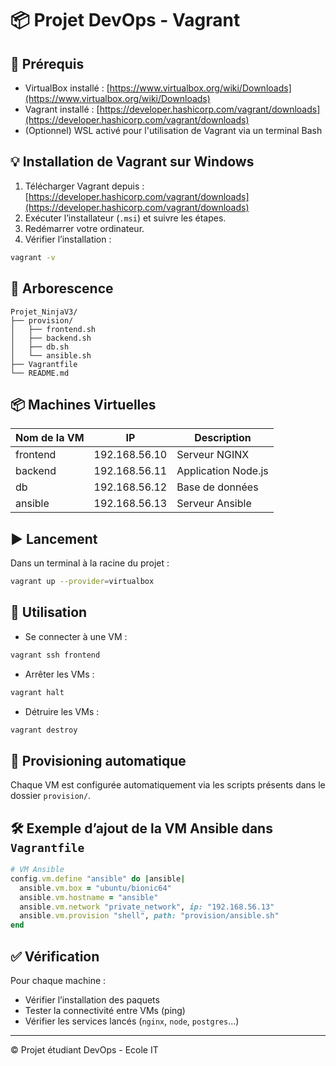 # 📦 Projet DevOps - Vagrant

## 🧰 Prérequis

- VirtualBox installé : [https://www.virtualbox.org/wiki/Downloads](https://www.virtualbox.org/wiki/Downloads)
- Vagrant installé : [https://developer.hashicorp.com/vagrant/downloads](https://developer.hashicorp.com/vagrant/downloads)
- (Optionnel) WSL activé pour l'utilisation de Vagrant via un terminal Bash

## 💡 Installation de Vagrant sur Windows

1. Télécharger Vagrant depuis : [https://developer.hashicorp.com/vagrant/downloads](https://developer.hashicorp.com/vagrant/downloads)
2. Exécuter l’installateur (`.msi`) et suivre les étapes.
3. Redémarrer votre ordinateur.
4. Vérifier l’installation :

```bash
vagrant -v
```

## 📁 Arborescence

```
Projet_NinjaV3/
├── provision/
│   ├── frontend.sh
│   ├── backend.sh
│   ├── db.sh
│   └── ansible.sh
├── Vagrantfile
└── README.md
```

## 📦 Machines Virtuelles

| Nom de la VM | IP            | Description         |
| ------------ | ------------- | ------------------- |
| frontend     | 192.168.56.10 | Serveur NGINX       |
| backend      | 192.168.56.11 | Application Node.js |
| db           | 192.168.56.12 | Base de données     |
| ansible      | 192.168.56.13 | Serveur Ansible     |

## ▶️ Lancement

Dans un terminal à la racine du projet :

```bash
vagrant up --provider=virtualbox
```

## 📜 Utilisation

- Se connecter à une VM :

```bash
vagrant ssh frontend
```

- Arrêter les VMs :

```bash
vagrant halt
```

- Détruire les VMs :

```bash
vagrant destroy
```

## 🔧 Provisioning automatique

Chaque VM est configurée automatiquement via les scripts présents dans le dossier `provision/`.

## 🛠️ Exemple d’ajout de la VM Ansible dans `Vagrantfile`

```ruby
# VM Ansible
config.vm.define "ansible" do |ansible|
  ansible.vm.box = "ubuntu/bionic64"
  ansible.vm.hostname = "ansible"
  ansible.vm.network "private_network", ip: "192.168.56.13"
  ansible.vm.provision "shell", path: "provision/ansible.sh"
end
```

## ✅ Vérification

Pour chaque machine :

- Vérifier l’installation des paquets
- Tester la connectivité entre VMs (ping)
- Vérifier les services lancés (`nginx`, `node`, `postgres`...)

---

© Projet étudiant DevOps - Ecole IT

